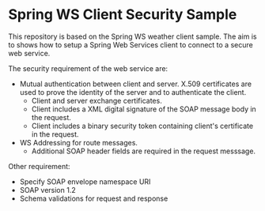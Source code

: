 # Spring WS Client Security Sample

This repository is based on the Spring WS weather client sample. The aim is to shows how to setup a Spring Web Services client to connect to a secure web service.
 
The security requirement of the web service are:
* Mutual authentication between client and server. X.509 certificates are used to prove the identity of the server and to authenticate the client.
  * Client and server exchange certificates.
  * Client includes a XML digital signature of the SOAP message body in the request.
  * Client includes a binary security token containing client's certificate in the request.
* WS Addressing for route messages.
  * Additional SOAP header fields are required in the request messsage.
  
Other requirement:
* Specify SOAP envelope namespace URI
* SOAP version 1.2
* Schema validations for request and response